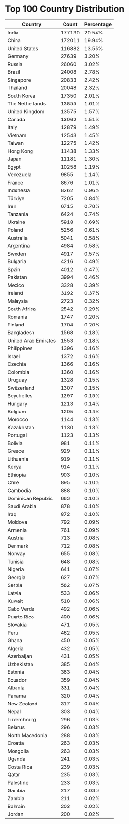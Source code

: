 # Top 100 Country Distribution
| Country | Count | Percentage |
|----|----|----|
| India | 177130 | 20.54% |
| China | 172011 | 19.94% |
| United States | 116882 | 13.55% |
| Germany | 27639 | 3.20% |
| Russia | 26060 | 3.02% |
| Brazil | 24008 | 2.78% |
| Singapore | 20833 | 2.42% |
| Thailand | 20048 | 2.32% |
| South Korea | 17350 | 2.01% |
| The Netherlands | 13855 | 1.61% |
| United Kingdom | 13575 | 1.57% |
| Canada | 13062 | 1.51% |
| Italy | 12879 | 1.49% |
| Vietnam | 12543 | 1.45% |
| Taiwan | 12275 | 1.42% |
| Hong Kong | 11438 | 1.33% |
| Japan | 11181 | 1.30% |
| Egypt | 10258 | 1.19% |
| Venezuela | 9855 | 1.14% |
| France | 8676 | 1.01% |
| Indonesia | 8262 | 0.96% |
| Türkiye | 7205 | 0.84% |
| Iran | 6715 | 0.78% |
| Tanzania | 6424 | 0.74% |
| Ukraine | 5918 | 0.69% |
| Poland | 5256 | 0.61% |
| Australia | 5041 | 0.58% |
| Argentina | 4984 | 0.58% |
| Sweden | 4917 | 0.57% |
| Bulgaria | 4216 | 0.49% |
| Spain | 4012 | 0.47% |
| Pakistan | 3994 | 0.46% |
| Mexico | 3328 | 0.39% |
| Ireland | 3192 | 0.37% |
| Malaysia | 2723 | 0.32% |
| South Africa | 2542 | 0.29% |
| Romania | 1747 | 0.20% |
| Finland | 1704 | 0.20% |
| Bangladesh | 1568 | 0.18% |
| United Arab Emirates | 1553 | 0.18% |
| Philippines | 1396 | 0.16% |
| Israel | 1372 | 0.16% |
| Czechia | 1366 | 0.16% |
| Colombia | 1360 | 0.16% |
| Uruguay | 1328 | 0.15% |
| Switzerland | 1307 | 0.15% |
| Seychelles | 1297 | 0.15% |
| Hungary | 1213 | 0.14% |
| Belgium | 1205 | 0.14% |
| Morocco | 1144 | 0.13% |
| Kazakhstan | 1130 | 0.13% |
| Portugal | 1123 | 0.13% |
| Bolivia | 981 | 0.11% |
| Greece | 929 | 0.11% |
| Lithuania | 919 | 0.11% |
| Kenya | 914 | 0.11% |
| Ethiopia | 903 | 0.10% |
| Chile | 895 | 0.10% |
| Cambodia | 888 | 0.10% |
| Dominican Republic | 883 | 0.10% |
| Saudi Arabia | 878 | 0.10% |
| Iraq | 872 | 0.10% |
| Moldova | 792 | 0.09% |
| Armenia | 761 | 0.09% |
| Austria | 713 | 0.08% |
| Denmark | 712 | 0.08% |
| Norway | 655 | 0.08% |
| Tunisia | 648 | 0.08% |
| Nigeria | 641 | 0.07% |
| Georgia | 627 | 0.07% |
| Serbia | 582 | 0.07% |
| Latvia | 533 | 0.06% |
| Kuwait | 518 | 0.06% |
| Cabo Verde | 492 | 0.06% |
| Puerto Rico | 490 | 0.06% |
| Slovakia | 471 | 0.05% |
| Peru | 462 | 0.05% |
| Ghana | 450 | 0.05% |
| Algeria | 432 | 0.05% |
| Azerbaijan | 431 | 0.05% |
| Uzbekistan | 385 | 0.04% |
| Estonia | 363 | 0.04% |
| Ecuador | 359 | 0.04% |
| Albania | 331 | 0.04% |
| Panama | 320 | 0.04% |
| New Zealand | 317 | 0.04% |
| Nepal | 303 | 0.04% |
| Luxembourg | 296 | 0.03% |
| Belarus | 296 | 0.03% |
| North Macedonia | 288 | 0.03% |
| Croatia | 263 | 0.03% |
| Mongolia | 263 | 0.03% |
| Uganda | 241 | 0.03% |
| Costa Rica | 239 | 0.03% |
| Qatar | 235 | 0.03% |
| Palestine | 233 | 0.03% |
| Gambia | 217 | 0.03% |
| Zambia | 211 | 0.02% |
| Bahrain | 203 | 0.02% |
| Jordan | 200 | 0.02% |
